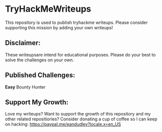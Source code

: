 # TryHackMeWriteups

This repository is used to publish tryhackme writeups. Please consider supporting this mission by adding your own writeups!

## Disclaimer: 
These writeupsare intend for educational purposes. Please do your best to solve the challenges on your own.

## Published Challenges:

**Easy**
Bounty Hunter 

## Support My Growth:
Love my writeups? Want to support the growth of this repository and my other related repositiories? Consider donating a cup of coffee so I can keep on hacking: https://paypal.me/eandudley?locale.x=en_US
